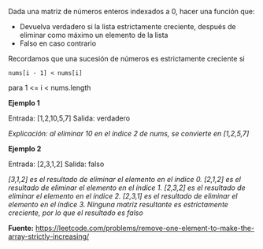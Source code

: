 Dada una matriz de números enteros indexados a 0, hacer una función que: 
- Devuelva verdadero si la lista estrictamente creciente, después de eliminar como máximo un elemento de la lista
- Falso en caso contrario

Recordamos que una sucesión de números es estrictamente creciente si
```
nums[i - 1] < nums[i]
```
para 1 <= i < nums.length

**Ejemplo 1**

Entrada: [1,2,10,5,7]
Salida: verdadero

*Explicación: al eliminar 10 en el índice 2 de nums, se convierte en [1,2,5,7]*

**Ejemplo 2**

Entrada: [2,3,1,2]
Salida: falso

*[3,1,2] es el resultado de eliminar el elemento en el índice 0.
[2,1,2] es el resultado de eliminar el elemento en el índice 1.
[2,3,2] es el resultado de eliminar el elemento en el índice 2.
[2,3,1] es el resultado de eliminar el elemento en el índice 3.
Ninguna matriz resultante es estrictamente creciente, por lo que el resultado es falso*

**Fuente:**
https://leetcode.com/problems/remove-one-element-to-make-the-array-strictly-increasing/
